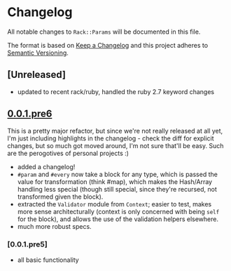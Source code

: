 # Changelog
All notable changes to `Rack::Params` will be documented in this file.

The format is based on [Keep a Changelog](http://keepachangelog.com/en/1.0.0/)
and this project adheres to [Semantic Versioning](http://semver.org/spec/v2.0.0.html).

## [Unreleased]

- updated to recent rack/ruby, handled the ruby 2.7 keyword changes

## [0.0.1.pre6](https://github.com/lygaret/rack-params/releases/tag/v0.0.1.pre6)

This is a pretty major refactor, but since we're not really released
at all yet, I'm just including highlights in the changelog - check the
diff for explicit changes, but so much got moved around, I'm not sure
that'll be easy. Such are the perogotives of personal projects :)

* added a changelog!
* `#param` and `#every` now take a block for any type, which is passed
  the value for transformation (think #map), which makes the
  Hash/Array handling less special (though still special, since
  they're recursed, not transformed given the block).
* extracted the `Validator` module from `Context`; easier to test,
  makes more sense architecturally (context is only concerned with
  being `self` for the block), and allows the use of the validation
  helpers elsewhere.
* much more robust specs.

### [0.0.1.pre5]
- all basic functionality
